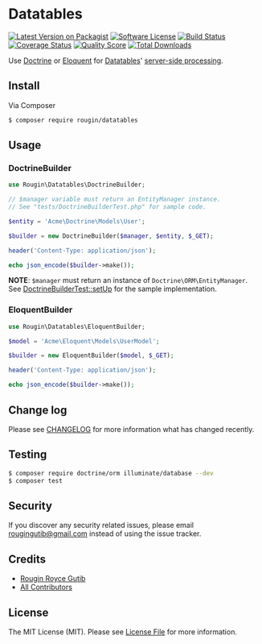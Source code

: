 # Datatables

[![Latest Version on Packagist][ico-version]][link-packagist]
[![Software License][ico-license]](LICENSE.md)
[![Build Status][ico-travis]][link-travis]
[![Coverage Status][ico-scrutinizer]][link-scrutinizer]
[![Quality Score][ico-code-quality]][link-code-quality]
[![Total Downloads][ico-downloads]][link-downloads]

Use [Doctrine](http://docs.doctrine-project.org/projects/doctrine-orm/en/latest) or [Eloquent](https://laravel.com/docs/master/eloquent) for [Datatables](https://datatables.net/)' [server-side processing](https://datatables.net/examples/data_sources/server_side.html).

## Install

Via Composer

``` bash
$ composer require rougin/datatables
```

## Usage

### DoctrineBuilder

``` php
use Rougin\Datatables\DoctrineBuilder;

// $manager variable must return an EntityManager instance.
// See "tests/DoctrineBuilderTest.php" for sample code.

$entity = 'Acme\Doctrine\Models\User';

$builder = new DoctrineBuilder($manager, $entity, $_GET);

header('Content-Type: application/json');

echo json_encode($builder->make());
```

**NOTE**: `$manager` must return an instance of `Doctrine\ORM\EntityManager`. See [DoctrineBuilderTest::setUp](tests/DoctrineBuilderTest.php#L26) for the sample implementation.

### EloquentBuilder

``` php
use Rougin\Datatables\EloquentBuilder;

$model = 'Acme\Eloquent\Models\UserModel';

$builder = new EloquentBuilder($model, $_GET);

header('Content-Type: application/json');

echo json_encode($builder->make());
```

## Change log

Please see [CHANGELOG](CHANGELOG.md) for more information what has changed recently.

## Testing

``` bash
$ composer require doctrine/orm illuminate/database --dev
$ composer test
```

## Security

If you discover any security related issues, please email rougingutib@gmail.com instead of using the issue tracker.

## Credits

- [Rougin Royce Gutib][link-author]
- [All Contributors][link-contributors]

## License

The MIT License (MIT). Please see [License File](LICENSE.md) for more information.

[ico-version]: https://img.shields.io/packagist/v/rougin/datatables.svg?style=flat-square
[ico-license]: https://img.shields.io/badge/license-MIT-brightgreen.svg?style=flat-square
[ico-travis]: https://img.shields.io/travis/rougin/datatables/master.svg?style=flat-square
[ico-scrutinizer]: https://img.shields.io/scrutinizer/coverage/g/rougin/datatables.svg?style=flat-square
[ico-code-quality]: https://img.shields.io/scrutinizer/g/rougin/datatables.svg?style=flat-square
[ico-downloads]: https://img.shields.io/packagist/dt/rougin/datatables.svg?style=flat-square

[link-packagist]: https://packagist.org/packages/rougin/datatables
[link-travis]: https://travis-ci.org/rougin/datatables
[link-scrutinizer]: https://scrutinizer-ci.com/g/rougin/datatables/code-structure
[link-code-quality]: https://scrutinizer-ci.com/g/rougin/datatables
[link-downloads]: https://packagist.org/packages/rougin/datatables
[link-author]: https://github.com/rougin
[link-contributors]: ../../contributors
